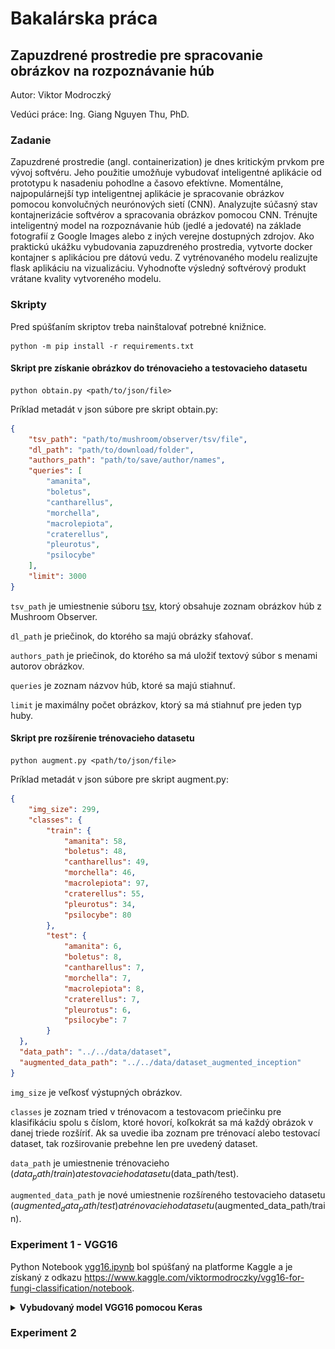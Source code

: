 # Bakalárska práca

## Zapuzdrené prostredie pre spracovanie obrázkov na rozpoznávanie húb

Autor: Viktor Modroczký

Vedúci práce: Ing. Giang Nguyen Thu, PhD.

### Zadanie

Zapuzdrené prostredie (angl. containerization) je dnes kritickým prvkom pre vývoj softvéru. Jeho použitie
umožňuje vybudovať inteligentné aplikácie od prototypu k nasadeniu pohodlne a časovo efektívne.
Momentálne, najpopulárnejší typ inteligentnej aplikácie je spracovanie obrázkov pomocou konvolučných
neurónových sietí (CNN). Analyzujte súčasný stav kontajnerizácie softvérov a spracovania obrázkov pomocou
CNN. Trénujte inteligentný model na rozpoznávanie húb (jedlé a jedovaté) na základe fotografií z Google
Images alebo z iných verejne dostupných zdrojov. Ako praktickú ukážku vybudovania zapuzdreného
prostredia, vytvorte docker kontajner s aplikáciou pre dátovú vedu. Z vytrénovaného modelu realizujte flask
aplikáciu na vizualizáciu. Vyhodnoťte výsledný softvérový produkt vrátane kvality vytvoreného modelu.

### Skripty

Pred spúšťaním skriptov treba nainštalovať potrebné knižnice.

```text
python -m pip install -r requirements.txt
```

#### Skript pre získanie obrázkov do trénovacieho a testovacieho datasetu

```text
python obtain.py <path/to/json/file>
```

Príklad metadát v json súbore pre skript obtain.py:

```json
{
    "tsv_path": "path/to/mushroom/observer/tsv/file",
    "dl_path": "path/to/download/folder",
    "authors_path": "path/to/save/author/names",
    "queries": [
        "amanita",
        "boletus",
        "cantharellus",
        "morchella",
        "macrolepiota",
        "craterellus",
        "pleurotus",
        "psilocybe"
    ],
    "limit": 3000
}
```

`tsv_path` je umiestnenie súboru [tsv](https://drive.google.com/file/d/1fPXJtJpqiQEQb1ezINdFK-Jhee84DvMA/view?usp=sharing), ktorý obsahuje zoznam obrázkov húb z Mushroom Observer.

`dl_path` je priečinok, do ktorého sa majú obrázky sťahovať.

`authors_path` je priečinok, do ktorého sa má uložiť textový súbor s menami autorov obrázkov.

`queries` je zoznam názvov húb, ktoré sa majú stiahnuť.

`limit` je maximálny počet obrázkov, ktorý sa má stiahnuť pre jeden typ huby.

#### Skript pre rozšírenie trénovacieho datasetu

```text
python augment.py <path/to/json/file>
```

Príklad metadát v json súbore pre skript augment.py:

```json
{
    "img_size": 299,
    "classes": {
        "train": {
            "amanita": 58,
            "boletus": 48,
            "cantharellus": 49,
            "morchella": 46,
            "macrolepiota": 97,
            "craterellus": 55,
            "pleurotus": 34,
            "psilocybe": 80
        },
        "test": {
            "amanita": 6,
            "boletus": 8,
            "cantharellus": 7,
            "morchella": 7,
            "macrolepiota": 8,
            "craterellus": 7,
            "pleurotus": 6,
            "psilocybe": 7
        }
  },
  "data_path": "../../data/dataset",
  "augmented_data_path": "../../data/dataset_augmented_inception"
}
```

`img_size` je veľkosť výstupných obrázkov.

`classes` je zoznam tried v trénovacom a testovacom priečinku pre klasifikáciu spolu s číslom, ktoré hovorí, koľkokrát sa má každý obrázok v danej triede rozšíriť. Ak sa uvedie iba zoznam pre trénovací alebo testovací dataset, tak rozširovanie prebehne len pre uvedený dataset.

`data_path` je umiestnenie trénovacieho ($data_path/train) a testovacieho datasetu ($data_path/test).

`augmented_data_path` je nové umiestnenie rozšíreného testovacieho datasetu ($augmented_data_path/test) a trénovacieho datasetu ($augmented_data_path/train).

### Experiment 1 - VGG16

Python Notebook [vgg16.ipynb](src/vgg16.ipynb) bol spúšťaný na platforme Kaggle a je získaný z odkazu <https://www.kaggle.com/viktormodroczky/vgg16-for-fungi-classification/notebook>.

<details>
<summary><b>Vybudovaný model VGG16 pomocou Keras</b></summary>

![VGG16](plots/vgg16_plot.png)

</details>

### Experiment 2
